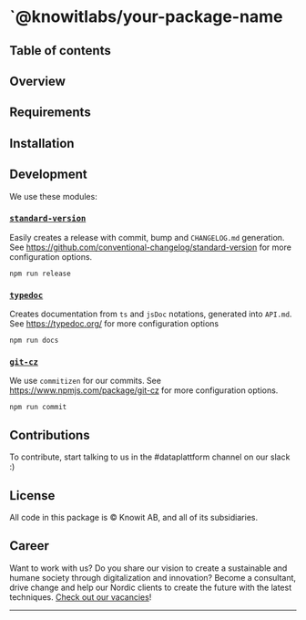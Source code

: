 # `@knowitlabs/your-package-name

## Table of contents

## Overview

## Requirements

## Installation

## Development

We use these modules:

### [`standard-version`](https://github.com/conventional-changelog/standard-version)

Easily creates a release with commit, bump and `CHANGELOG.md` generation. See https://github.com/conventional-changelog/standard-version for more configuration options.

```
npm run release
```

### [`typedoc`](https://typedoc.org/)

Creates documentation from `ts` and `jsDoc` notations, generated into `API.md`. See https://typedoc.org/ for more configuration options

```
npm run docs
```

### [`git-cz`](https://www.npmjs.com/package/git-cz)

We use `commitizen` for our commits. See https://www.npmjs.com/package/git-cz for more configuration options.

```
npm run commit
```

## Contributions

To contribute, start talking to us in the #dataplattform channel on our slack :)

## License

All code in this package is © Knowit AB, and all of its subsidiaries.

## Career

Want to work with us? Do you share our vision to create a sustainable and humane society through digitalization and innovation? Become a consultant, drive change and help our Nordic clients to create the future with the latest techniques. [Check out our vacancies](https://www.knowit.eu/career/)!

---
